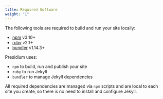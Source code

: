 ```yaml
---
title: Required Software
weight: "1"
---
```


The following tools are required to build and run your site locally:
- [npm](http://www.npmjs.com) v3.10+
- [ruby](https://www.ruby-lang.org/en/documentation/installation/) v2.1+
- [bundler](http://bundler.io/) v1.14.3+

Presidium uses:
 - `npm` to build, run and publish your site
 - `ruby` to run Jekyll 
 - `bundler` to manage Jekyll dependencies

All required dependencies are managed via `npm` scripts and are local to each site you create, so there is 
no need to install and configure Jekyll.
